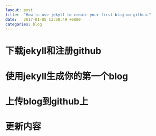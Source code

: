 ```yaml
---
layout: post
title:  "How to use jekyll to create your first blog on github."
date:   2017-01-05 13:58:49 +0800
categories: blog
---
```


# 下载jekyll和注册github

# 使用jekyll生成你的第一个blog

# 上传blog到github上

# 更新内容


